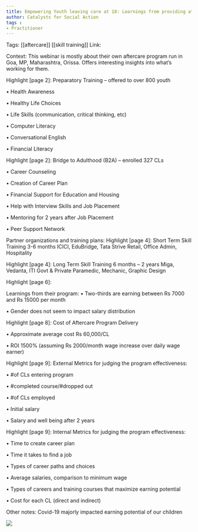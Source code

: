 ```yaml
---
title: Empowering Youth leaving care at 18: Learnings from providing atercare services
author: Catalysts for Social Action
tags :
- Practitioner
---
```

Tags: [[aftercare]] [[skill training]]
Link:

Context: This webinar is mostly about their own aftercare program run in Goa, MP, Maharashtra, Orissa. Offers interesting insights into what’s working for them. 

Highlight [page 2]: Preparatory Training – offered to over 800 youth

• Health Awareness

• Healthy Life Choices

• Life Skills (communication, critical thinking, etc)

• Computer Literacy

• Conversational English

• Financial Literacy

Highlight [page 2]: Bridge to Adulthood (B2A) – enrolled 327 CLs

• Career Counseling

• Creation of Career Plan

• Financial Support for Education and Housing

• Help with Interview Skills and Job Placement

• Mentoring for 2 years after Job Placement

• Peer Support Network

Partner organizations and training plans:
Highlight [page 4]: Short Term Skill Training 3-6 months ICICI, EduBridge, Tata Strive Retail, Office Admin, Hospitality

Highlight [page 4]: Long Term Skill Training 6 months – 2 years Miga, Vedanta, ITI Govt & Private Paramedic, Mechanic, Graphic Design

Highlight [page 6]:

Learnings from their program:
 • Two-thirds are earning between Rs 7000 and Rs 15000 per month

• Gender does not seem to impact salary distribution

Highlight [page 8]: 
Cost of Aftercare Program Delivery

• Approximate average cost Rs 60,000/CL

• ROI 1500% (assuming Rs 2000/month wage increase over daily wage earner)

Highlight [page 9]: External Metrics for judging the program effectiveness:

• #of CLs entering program

• #completed course/#dropped out

• #of CLs employed

• Initial salary

• Salary and well being after 2 years

Highlight [page 9]: Internal Metrics for judging the program effectiveness:

• Time to create career plan

• Time it takes to find a job

• Types of career paths and choices

• Average salaries, comparison to minimum wage

• Types of careers and training courses that maximize earning potential

• Cost for each CL (direct and indirect)

Other notes: 
Covid-19 majorly impacted earning potential of our children 

**![](https://lh3.googleusercontent.com/CsVTBccEqC0OsQpqrMvd1Iuhe42DwEgxpktitm_l4S163f7YP492FSRAyHRa7AW121dhmZGNhDsjuAIHQ6tenuujAZrOjPimgA0w_TZsi1TCmCGVUCb4Qd6iZyu4vu7WfpVdwo9E)**